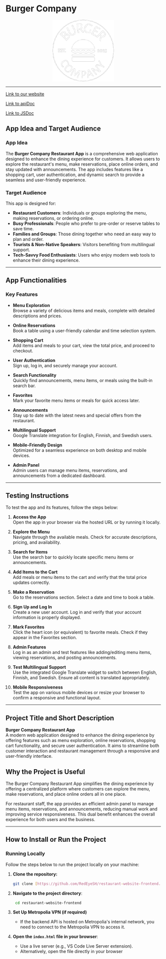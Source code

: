 # Burger Company

<div align="center">
  <img src="./images/logo_trimmed.png" alt="Burger Company" width="200">
</div>

---
[Link to our website](http://10.120.32.59:8000/)

[Link to apiDoc](http://10.120.32.59/app/)

[Link to JSDoc](https://users.metropolia.fi/~quangth/restaurant/out/)

## App Idea and Target Audience

### App Idea

The **Burger Company Restaurant App** is a comprehensive web application designed to enhance the dining experience for customers. It allows users to explore the restaurant's menu, make reservations, place online orders, and stay updated with announcements. The app includes features like a shopping cart, user authentication, and dynamic search to provide a seamless and user-friendly experience.

### Target Audience
This app is designed for:

- **Restaurant Customers**: Individuals or groups exploring the menu, making reservations, or ordering online.
- **Busy Professionals**: People who prefer to pre-order or reserve tables to save time.
- **Families and Groups**: Those dining together who need an easy way to plan and order.
- **Tourists & Non-Native Speakers**: Visitors benefiting from multilingual support.
- **Tech-Savvy Food Enthusiasts**: Users who enjoy modern web tools to enhance their dining experience.

---

## App Functionalities
### Key Features

- **Menu Exploration**  
  Browse a variety of delicious items and meals, complete with detailed descriptions and prices.

- **Online Reservations**  
  Book a table using a user-friendly calendar and time selection system.

- **Shopping Cart**  
  Add items and meals to your cart, view the total price, and proceed to checkout.

- **User Authentication**  
  Sign up, log in, and securely manage your account.

- **Search Functionality**  
  Quickly find announcements, menu items, or meals using the built-in search bar.

- **Favorites**  
  Mark your favorite menu items or meals for quick access later.

- **Announcements**  
  Stay up to date with the latest news and special offers from the restaurant.

- **Multilingual Support**  
  Google Translate integration for English, Finnish, and Swedish users.

- **Mobile-Friendly Design**  
  Optimized for a seamless experience on both desktop and mobile devices.

- **Admin Panel**  
  Admin users can manage menu items, reservations, and announcements from a dedicated dashboard.

---

## Testing Instructions

To test the app and its features, follow the steps below:

1. **Access the App**  
   Open the app in your browser via the hosted URL or by running it locally.

2. **Explore the Menu**  
   Navigate through the available meals. Check for accurate descriptions, pricing, and availability.

3. **Search for Items**  
   Use the search bar to quickly locate specific menu items or announcements.

4. **Add Items to the Cart**  
   Add meals or menu items to the cart and verify that the total price updates correctly.

5. **Make a Reservation**  
   Go to the reservations section. Select a date and time to book a table.

6. **Sign Up and Log In**  
   Create a new user account. Log in and verify that your account information is properly displayed.

7. **Mark Favorites**  
   Click the heart icon (or equivalent) to favorite meals. Check if they appear in the Favorites section.

8. **Admin Features**  
   Log in as an admin and test features like adding/editing menu items, viewing reservations, and posting announcements.

9. **Test Multilingual Support**  
   Use the integrated Google Translate widget to switch between English, Finnish, and Swedish. Ensure all content is translated appropriately.

10. **Mobile Responsiveness**  
    Test the app on various mobile devices or resize your browser to confirm a responsive and functional layout.

---

## Project Title and Short Description
**Burger Company Restaurant App**  
A modern web application designed to enhance the dining experience by offering features such as menu exploration, online reservations, shopping cart functionality, and secure user authentication. It aims to streamline both customer interaction and restaurant management through a responsive and user-friendly interface.

## Why the Project is Useful

The Burger Company Restaurant App simplifies the dining experience by offering a centralized platform where customers can explore the menu, make reservations, and place online orders all in one place. 

For restaurant staff, the app provides an efficient admin panel to manage menu items, reservations, and announcements, reducing manual work and improving service responsiveness. This dual benefit enhances the overall experience for both users and the business.

---
## How to Install or Run the Project

### **Running Locally**

Follow the steps below to run the project locally on your machine:

1. **Clone the repository:**
   ```bash
   git clone [https://github.com/RedEyeSH/restaurant-website-frontend.git]
2. **Navigate to the project directory**:
   ```bash
    cd restaurant-website-frontend
3. **Set Up Metropolia VPN (if required)**
    * If the backend API is hosted on Metropolia's internal network, you need to connect to the Metropolia VPN to access it.
    
4. **Open the `index.html` file in your browser**:
    * Use a live server (e.g., VS Code Live Server extension).
    * Alternatively, open the file directly in your browser

